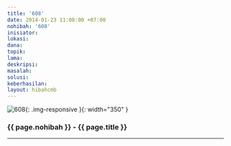 ```yaml
---
title: '608'
date: 2014-01-23 11:08:00 +07:00
nohibah: '608'
inisiator:
lokasi:
dana:
topik:
lama:
deskripsi:
masalah:
solusi:
keberhasilan:
layout: hibahcmb
---
```


![608](/static/img/hibahcmb/608.png){: .img-responsive }{: width="350" }

### {{ page.nohibah }} - {{ page.title }}

---
